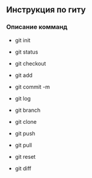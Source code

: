 ## Инструкция по гиту

### Описание комманд

- git init

- git status

- git checkout

- git add

- git commit -m

- git log

- git branch 

- git clone 

- git push

- git pull

- git reset

- git diff